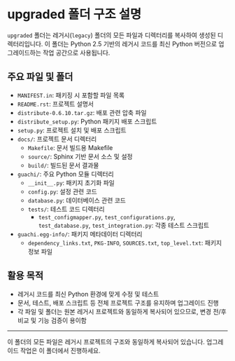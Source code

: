 # upgraded 폴더 구조 설명

`upgraded` 폴더는 레거시(`legacy`) 폴더의 모든 파일과 디렉터리를 복사하여 생성된 디렉터리입니다. 이 폴더는 Python 2.5 기반의 레거시 코드를 최신 Python 버전으로 업그레이드하는 작업 공간으로 사용됩니다.

## 주요 파일 및 폴더

- `MANIFEST.in`: 패키징 시 포함할 파일 목록
- `README.rst`: 프로젝트 설명서
- `distribute-0.6.10.tar.gz`: 배포 관련 압축 파일
- `distribute_setup.py`: Python 패키지 배포 스크립트
- `setup.py`: 프로젝트 설치 및 배포 스크립트
- `docs/`: 프로젝트 문서 디렉터리
    - `Makefile`: 문서 빌드용 Makefile
    - `source/`: Sphinx 기반 문서 소스 및 설정
    - `build/`: 빌드된 문서 결과물
- `guachi/`: 주요 Python 모듈 디렉터리
    - `__init__.py`: 패키지 초기화 파일
    - `config.py`: 설정 관련 코드
    - `database.py`: 데이터베이스 관련 코드
    - `tests/`: 테스트 코드 디렉터리
        - `test_configmapper.py`, `test_configurations.py`, `test_database.py`, `test_integration.py`: 각종 테스트 스크립트
- `guachi.egg-info/`: 패키지 메타데이터 디렉터리
    - `dependency_links.txt`, `PKG-INFO`, `SOURCES.txt`, `top_level.txt`: 패키지 정보 파일

## 활용 목적

- 레거시 코드를 최신 Python 환경에 맞게 수정 및 테스트
- 문서, 테스트, 배포 스크립트 등 전체 프로젝트 구조를 유지하며 업그레이드 진행
- 각 파일 및 폴더는 원본 레거시 프로젝트와 동일하게 복사되어 있으므로, 변경 전/후 비교 및 기능 검증이 용이함

---
이 폴더의 모든 파일은 레거시 프로젝트의 구조와 동일하게 복사되어 있습니다. 업그레이드 작업은 이 폴더에서 진행하세요.